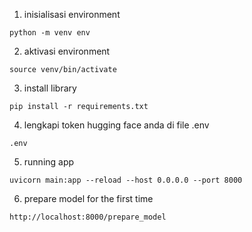 1. inisialisasi environment
```
python -m venv env
```

2. aktivasi environment
```
source venv/bin/activate
```

3. install library
```
pip install -r requirements.txt
```

4. lengkapi token hugging face anda di file .env
```
.env
```

5. running app
```
uvicorn main:app --reload --host 0.0.0.0 --port 8000
```

6. prepare model for the first time
```
http://localhost:8000/prepare_model
```
